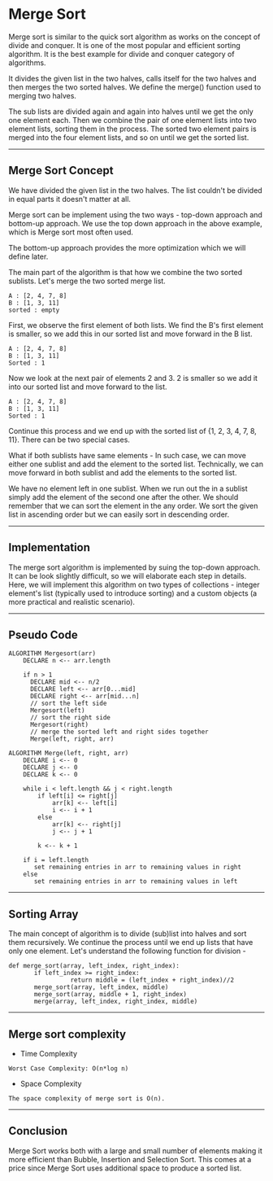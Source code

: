# Merge Sort

Merge sort is similar to the quick sort algorithm as works on the concept of divide and conquer. It is one of the most popular and efficient sorting algorithm. It is the best example for divide and conquer category of algorithms.

It divides the given list in the two halves, calls itself for the two halves and then merges the two sorted halves. We define the merge() function used to merging two halves.

The sub lists are divided again and again into halves until we get the only one element each. Then we combine the pair of one element lists into two element lists, sorting them in the process. The sorted two element pairs is merged into the four element lists, and so on until we get the sorted list.

----

## Merge Sort Concept

We have divided the given list in the two halves. The list couldn't be divided in equal parts it doesn't matter at all.

Merge sort can be implement using the two ways - top-down approach and bottom-up approach. We use the top down approach in the above example, which is Merge sort most often used.

The bottom-up approach provides the more optimization which we will define later.

The main part of the algorithm is that how we combine the two sorted sublists. Let's merge the two sorted merge list.

```
A : [2, 4, 7, 8]
B : [1, 3, 11]
sorted : empty
```
First, we observe the first element of both lists. We find the B's first element is smaller, so we add this in our sorted list and move forward in the B list.

```
A : [2, 4, 7, 8]
B : [1, 3, 11]
Sorted : 1
```

Now we look at the next pair of elements 2 and 3. 2 is smaller so we add it into our sorted list and move forward to the list.

```
A : [2, 4, 7, 8]
B : [1, 3, 11]
Sorted : 1
```

Continue this process and we end up with the sorted list of {1, 2, 3, 4, 7, 8, 11}. There can be two special cases.

What if both sublists have same elements - In such case, we can move either one sublist and add the element to the sorted list. Technically, we can move forward in both sublist and add the elements to the sorted list.

We have no element left in one sublist. When we run out the in a sublist simply add the element of the second one after the other.
We should remember that we can sort the element in the any order. We sort the given list in ascending order but we can easily sort in descending order.

----

## Implementation
The merge sort algorithm is implemented by suing the top-down approach. It can be look slightly difficult, so we will elaborate each step in details. Here, we will implement this algorithm on two types of collections - integer element's list (typically used to introduce sorting) and a custom objects (a more practical and realistic scenario).

----
## Pseudo Code

```
ALGORITHM Mergesort(arr)
    DECLARE n <-- arr.length

    if n > 1
      DECLARE mid <-- n/2
      DECLARE left <-- arr[0...mid]
      DECLARE right <-- arr[mid...n]
      // sort the left side
      Mergesort(left)
      // sort the right side
      Mergesort(right)
      // merge the sorted left and right sides together
      Merge(left, right, arr)

ALGORITHM Merge(left, right, arr)
    DECLARE i <-- 0
    DECLARE j <-- 0
    DECLARE k <-- 0

    while i < left.length && j < right.length
        if left[i] <= right[j]
            arr[k] <-- left[i]
            i <-- i + 1
        else
            arr[k] <-- right[j]
            j <-- j + 1

        k <-- k + 1

    if i = left.length
       set remaining entries in arr to remaining values in right
    else
       set remaining entries in arr to remaining values in left
```
----

## Sorting Array
The main concept of algorithm is to divide (sub)list into halves and sort them recursively. We continue the process until we end up lists that have only one element. Let's understand the following function for division -

```
def merge_sort(array, left_index, right_index):   
       if left_index >= right_index:   
                 return middle = (left_index + right_index)//2   
       merge_sort(array, left_index, middle)   
       merge_sort(array, middle + 1, right_index)   
       merge(array, left_index, right_index, middle)   
```


-----

## Merge sort complexity
- Time Complexity
```
Worst Case Complexity: O(n*log n)
```

- Space Complexity
```
The space complexity of merge sort is O(n).
```
-----

## Conclusion
Merge Sort works both with a large and small number of elements making it more efficient than Bubble, Insertion and Selection Sort. This comes at a price since Merge Sort uses additional space to produce a sorted list.